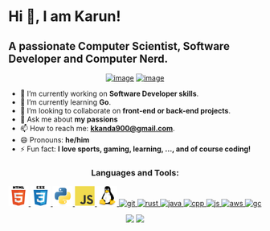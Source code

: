 <h1> Hi 👋, I am Karun! </h1>
<h2>A passionate Computer Scientist, Software Developer and Computer Nerd.</h2>

<div align="center">
  
[![image](https://img.shields.io/badge/LinkedIn-0077B5?style=for-the-badge&logo=linkedin&logoColor=white)](https://www.linkedin.com/in/karunkanda/)
[![image](https://img.shields.io/badge/Gmail-D14836?style=for-the-badge&logo=gmail&logoColor=white)](mailto:kkanda900@gmail.com)

</div>

- 🔭 I’m currently working on **Software Developer skills**.
- 🌱 I’m currently learning **Go**.
- 👯 I’m looking to collaborate on **front-end or back-end projects**.
- 💬 Ask me about **my passions**
- 📫 How to reach me: **kkanda900@gmail.com**.
- 😄 Pronouns: **he/him**
- ⚡ Fun fact: **I love sports, gaming, learning, ..., and of course coding!**

<h3 align="center">Languages and Tools:</h3>

<p align="center"> 
  <a href="https://www.w3.org/html/" target="_blank"> 
    <img src="https://raw.githubusercontent.com/devicons/devicon/master/icons/html5/html5-original-wordmark.svg" alt="html5" width="40" height="40"/> 
  </a>
  <a href="https://www.w3schools.com/css/" target="_blank"> 
    <img src="https://raw.githubusercontent.com/devicons/devicon/master/icons/css3/css3-original-wordmark.svg" alt="css3" width="40" height="40"/> 
  </a> 
  <a href="https://www.python.org" target="_blank"> 
    <img src="https://raw.githubusercontent.com/devicons/devicon/master/icons/python/python-original.svg" alt="python" width="40" height="40"/> 
  </a>  
  <a href="https://developer.mozilla.org/en-US/docs/Web/JavaScript" target="_blank"> 
    <img src="https://raw.githubusercontent.com/devicons/devicon/master/icons/javascript/javascript-original.svg" alt="javascript" width="40" height="40"/> 
  </a> 
  <a href="https://www.linux.org/" target="_blank"> 
    <img src="https://raw.githubusercontent.com/devicons/devicon/master/icons/linux/linux-original.svg" alt="linux" width="40" height="40"/> 
  </a> 
  <a href="https://git-scm.com/" target="_blank"> 
    <img src="https://www.vectorlogo.zone/logos/git-scm/git-scm-icon.svg" alt="git" width="40" height="40"/> 
  </a>
  <a href="https://www.rust-lang.org/" target="_blank"> 
    <img src="https://www.vectorlogo.zone/logos/rust-lang/rust-lang-ar21.svg" alt="rust" width="40" height="40"/> 
  </a>
  <a href="https://www.java.com/en/" target="_blank"> 
    <img src="https://www.vectorlogo.zone/logos/java/java-ar21.svg" alt="java" width="40" height="40"/> 
  </a>
  <a href="" target="_blank"> 
    <img src="https://cdn.worldvectorlogo.com/logos/c.svg" alt="cpp" width="40" height="40"/> 
  </a>
  <a href="https://www.javascript.com/" target="_blank"> 
    <img src="https://www.vectorlogo.zone/logos/javascript/javascript-ar21.svg" alt="js" width="40" height="40"/> 
  </a>
  <a href="https://aws.amazon.com/" target="_blank"> 
    <img src="https://www.vectorlogo.zone/logos/amazon_aws/amazon_aws-ar21.svg" alt="aws" width="40" height="40"/> 
  </a>
  <a href="https://cloud.google.com/" target="_blank"> 
    <img src="https://www.vectorlogo.zone/logos/google_cloud/google_cloud-ar21.svg" alt="gc" width="40" height="40"/> 
  </a>
</p>

<p align= "center">
  <img height= "150" src="https://github-readme-stats.vercel.app/api?username=KKanda900&theme=react&show_icons=true&include_all_commits=true" />
  <img height= "150" src="https://github-readme-stats.vercel.app/api/top-langs/?username=KKanda900&theme=react&layout=compact" />
</p>
